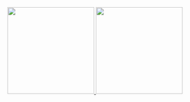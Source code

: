 <div align="center">
  <a href="https://github.com/cosclerison">
  <img height="200em" src="https://github-readme-stats.vercel.app/api?username=cosclerison&show_icons=true&theme=gotham&include_all_commits=true&count_private=true"/>
  <img height="200em" src="https://github-readme-stats.vercel.app/api/top-langs/?username=cosclerison&layout=compact&langs_count=7&theme=gotham"/>
</div>
